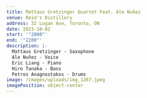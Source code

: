 ```yaml
---
title: Mattaus Gretzinger Quartet Feat. Ale Nuñez
venue: Reid's Distillery
address: 32 Logan Ave, Toronto, ON
date: 2023-10-02
start: '"2000"'
end: '"2200"'
description: |-
  Mattaus Gretzinger - Saxophone
  Ale Nuñez - Voice
  Eric Liang - Piano
  Hiro Tanaka - Bass
  Petros Anagnostakos - Drums
image: /images/uploads/img_1267.jpeg
imagePosition: object-center
---
```

